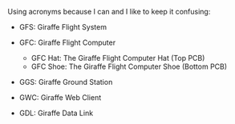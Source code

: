 Using acronyms because I can and I like to keep it confusing:

- GFS: Giraffe Flight System

- GFC: Giraffe Flight Computer
  - GFC Hat: The Giraffe Flight Computer Hat (Top PCB)
  - GFC Shoe: The Giraffe Flight Computer Shoe (Bottom PCB)

- GGS: Giraffe Ground Station

- GWC: Giraffe Web Client

- GDL: Giraffe Data Link
